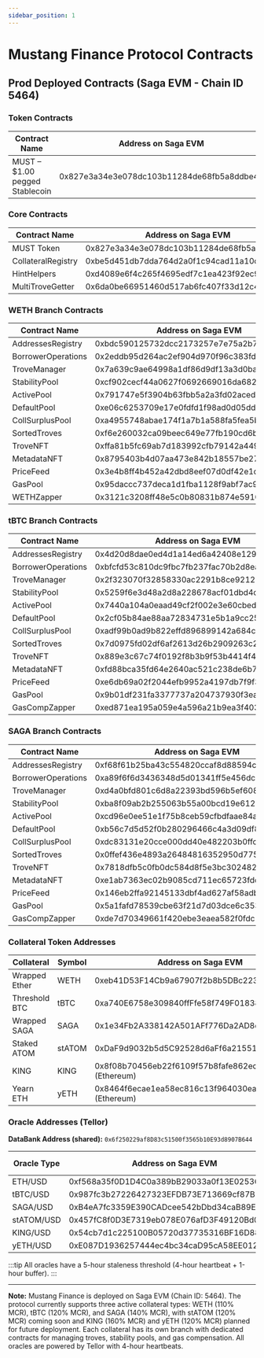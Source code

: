 ```yaml
---
sidebar_position: 1
---
```


# Mustang Finance Protocol Contracts

## Prod Deployed Contracts (Saga EVM - Chain ID 5464)

### Token Contracts

| Contract Name                  | Address on Saga EVM                        |
|--------------------------------|--------------------------------------------|
| MUST – $1.00 pegged Stablecoin | 0x827e3a34e3e078dc103b11284de68fb5a8ddbe49 |

### Core Contracts

| Contract Name      | Address on Saga EVM                        |
|--------------------|--------------------------------------------|
| MUST Token         | 0x827e3a34e3e078dc103b11284de68fb5a8ddbe49 |
| CollateralRegistry | 0xbe5d451db7dda764d2a0f1c94cad11a10c5afa85 |
| HintHelpers        | 0xd4089e6f4c265f4695edf7c1ea423f92ec9603e0 |
| MultiTroveGetter   | 0x6da0be66951460d517ab6fc407f33d12c4e48a9d |

### WETH Branch Contracts

| Contract Name      | Address on Saga EVM                        |
|--------------------|--------------------------------------------|
| AddressesRegistry  | 0xbdc590125732dcc2173257e7e75a2b7daf0461e0 |
| BorrowerOperations | 0x2eddb95d264ac2ef904d970f96c383fd073bab2d |
| TroveManager       | 0x7a639c9ae64998a1df86d9df13a3d0ba6e94bd51 |
| StabilityPool      | 0xcf902cecf44a0627f0692669016da682e6737835 |
| ActivePool         | 0x791747e5f3904b63fbb5a2a3fd02aced0a93b910 |
| DefaultPool        | 0xe06c6253709e17e0fdfd1f98ad0d05ddec0b18d7 |
| CollSurplusPool    | 0xa4955748abae174f1a7b1a588fa5fea5bd75ce56 |
| SortedTroves       | 0xf6e260032ca09beec649e77fb190cd6b04d584a2 |
| TroveNFT           | 0xffa81b5fc69ab7d183992cfb79142a449aa4b69f |
| MetadataNFT        | 0x8795403b4d07aa473e842b18557be27c14b0e874 |
| PriceFeed          | 0x3e4b8ff4b452a42dbd8eef07d0df42e1c173beb5 |
| GasPool            | 0x95daccc737deca1d1fba1128f9abf7ac9e83d059 |
| WETHZapper         | 0x3121c3208ff48e5c0b80831b874e5910f81b52e5 |

### tBTC Branch Contracts

| Contract Name      | Address on Saga EVM                        |
|--------------------|--------------------------------------------|
| AddressesRegistry  | 0x4d20d8dae0ed4d1a14ed6a42408e129c3749ac07 |
| BorrowerOperations | 0xbfcfd53c810dc9fbc7fb237fac70b2d8eae8e5cc |
| TroveManager       | 0x2f323070f32858330ac2291b8ce921228bd2b2c6 |
| StabilityPool      | 0x5259f6e3d48a2d8a228678acf01dbd4c8875b3ed |
| ActivePool         | 0x7440a104a0eaad49cf2f002e3e60cbed74d672e0 |
| DefaultPool        | 0x2cf05b84ae88aa72834731e5b1a9cc25cf894670 |
| CollSurplusPool    | 0xadf99b0ad9b822effd896899142a684c34a64b7a |
| SortedTroves       | 0x7d0975fd02df6af2613d26b2909263c2a9b6e87c |
| TroveNFT           | 0x889e3c67c74f0192f8b3b9f53b4414f4b06d7fcd |
| MetadataNFT        | 0xfd88bca35fd64e2640ac521c238de6b7e6b41a29 |
| PriceFeed          | 0xe6db69a02f2044efb9952a4197db7f9f3f7da135 |
| GasPool            | 0x9b01df231fa3377737a204737930f3ea6064d360 |
| GasCompZapper      | 0xed871ea195a059e4a596a21b9ea3f4038b3313e2 |

### SAGA Branch Contracts

| Contract Name      | Address on Saga EVM                        |
|--------------------|--------------------------------------------|
| AddressesRegistry  | 0xf68f61b25ba43c554820ccaf8d88594cb408ebaa |
| BorrowerOperations | 0xa89f6f6d3436348d5d01341ff5e456dc299a1a46 |
| TroveManager       | 0xd4a0bfd801c6d8a22393bd596b5ef60881d57680 |
| StabilityPool      | 0xba8f09ab2b255063b55a00bcd19e61207fc587c2 |
| ActivePool         | 0xcd96e0ee51e1f75b8ceb59cfbdfaae84a06c8dbf |
| DefaultPool        | 0xb56c7d5d52f0b280296466c4a3d09df8e1154a18 |
| CollSurplusPool    | 0xdc83131e20cce000dd40e482203b0ffc833f63e5 |
| SortedTroves       | 0x0ffef436e4893a26484816352950d7751624b4fb |
| TroveNFT           | 0x7818dfb5c0fb0dc584d8f5e3bc3024822a63c48c |
| MetadataNFT        | 0xe1ab7363ec02b9085cd711ec65723fdc9f90770f |
| PriceFeed          | 0x146eb2ffa92145133dbf4ad627af58adbc47cd87 |
| GasPool            | 0x5a1fafd78539cbe63f21d7d03dce6c35345d0183 |
| GasCompZapper      | 0xde7d70349661f420ebe3eaea582f0fdc106c6f74 |

### Collateral Token Addresses

| Collateral      | Symbol | Address on Saga EVM                        | MCR  | Status   |
|-----------------|--------|--------------------------------------------|------|----------|
| Wrapped Ether   | WETH   | 0xeb41D53F14Cb9a67907f2b8b5DBc223944158cCb | 110% | Active   |
| Threshold BTC   | tBTC   | 0xa740E6758e309840ffFfe58f749F018386A3b70b | 120% | Active   |
| Wrapped SAGA    | SAGA   | 0x1e34Fb2A338142A501AFf776Da2AD8d919272320 | 140% | Active   |
| Staked ATOM     | stATOM | 0xDaF9d9032b5d5C92528d6aFf6a215514B7c21056 | 120% | Upcoming |
| KING            | KING   | 0x8f08b70456eb22f6109f57b8fafe862ed28e6040 (Ethereum) | 160% | Planned  |
| Yearn ETH       | yETH   | 0x8464f6ecae1ea58ec816c13f964030eab8ec123a (Ethereum) | 120% | Planned  |

### Oracle Addresses (Tellor)

**DataBank Address (shared):** `0x6f250229af8D83c51500f3565b10E93d8907B644`

| Oracle Type    | Address on Saga EVM                        | Heartbeat | Price Threshold | Status   |
|----------------|--------------------------------------------|-----------|-----------------|----------|
| ETH/USD        | 0xf568a35f0D1D4C0a389bB29033a0f13E02536D62 | 4 hours   | 1.00%           | Active   |
| tBTC/USD       | 0x987fc3b27226427323EFDB73E713669cf87B588c | 4 hours   | 2.00%           | Active   |
| SAGA/USD       | 0xB4eA7fc3359E390CADcee542bDbd34caB89E64f0 | 4 hours   | 2.00%           | Active   |
| stATOM/USD     | 0x457fC8f0D3E7319eb078E076afD3F49120Bd0c4a | 4 hours   | 2.00%           | Upcoming |
| KING/USD       | 0x54cb7d1c225100B05720d37735316BF16D885496 | 4 hours   | 2.00%           | Planned  |
| yETH/USD       | 0xE087D1936257444ec4bc34caD95cA58EE0129a7e | 4 hours   | 2.00%           | Planned  |

:::tip
All oracles have a 5-hour staleness threshold (4-hour heartbeat + 1-hour buffer).
:::

---

**Note:** Mustang Finance is deployed on Saga EVM (Chain ID: 5464). The protocol currently supports three active collateral types: WETH (110% MCR), tBTC (120% MCR), and SAGA (140% MCR), with stATOM (120% MCR) coming soon and KING (160% MCR) and yETH (120% MCR) planned for future deployment. Each collateral has its own branch with dedicated contracts for managing troves, stability pools, and gas compensation. All oracles are powered by Tellor with 4-hour heartbeats.
